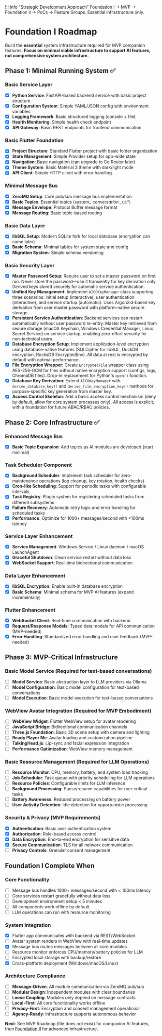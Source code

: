 !!! info "Strategic Development Approach"
    Foundation I → MVP → Foundation II → PoCs → Feature Groups. Essential infrastructure only.

# Foundation I Roadmap

Build the **essential** system infrastructure required for MVP companion features. **Focus on minimal viable infrastructure to support AI features, not comprehensive system architecture.**

## Phase 1: Minimal Running System ✅

### Basic Service Layer
- [x] **Python Service**: FastAPI-based backend service with basic project structure
- [x] **Configuration System**: Simple YAML/JSON config with environment variables
- [x] **Logging Framework**: Basic structured logging (console + file)
- [x] **Health Monitoring**: Simple health check endpoint
- [x] **API Gateway**: Basic REST endpoints for frontend communication

### Basic Flutter Foundation
- [x] **Project Structure**: Standard Flutter project with basic folder organization
- [x] **State Management**: Simple Provider setup for app-wide state
- [x] **Navigation**: Basic navigation (can upgrade to Go Router later)
- [x] **Theme System**: Basic Material 3 theme with dark/light mode
- [x] **API Client**: Simple HTTP client with error handling

### Minimal Message Bus
- [x] **ZeroMQ Setup**: Core pub/sub message bus implementation
- [x] **Basic Topics**: Essential topics (system.*, conversation.*, ui.*)
- [x] **Message Envelope**: Protocol Buffer message format
- [x] **Message Routing**: Basic topic-based routing

### Basic Data Layer
- [x] **libSQL Setup**: Modern SQLite fork for local database (encryption can come later)
- [x] **Basic Schema**: Minimal tables for system state and config
- [x] **Migration System**: Simple schema versioning

### Basic Security Layer
- [x] **Master Password Setup**: Require user to set a master password on first run. Never store the password—use it transiently for key derivation only. Derived keys stored securely for automatic service authentication.
- [x] **Unified Key Management**: Implement `AICOKeyManager` class supporting three scenarios: initial setup (interactive), user authentication (interactive), and service startup (automatic). Uses Argon2id-based key derivation from user master password with platform-native secure storage.
- [x] **Persistent Service Authentication**: Backend services can restart automatically without user password re-entry. Master key retrieved from secure storage (macOS Keychain, Windows Credential Manager, Linux Secret Service) on service startup, enabling zero-effort security for non-technical users.
- [x] **Database Encryption Setup**: Implement application-level encryption using database-native features (SQLCipher for libSQL, DuckDB encryption, RocksDB EncryptedEnv). All data at rest is encrypted by default with optimal performance.
- [x] **File Encryption Wrapper**: Create `EncryptedFile` wrapper class using AES-256-GCM for files without native encryption support (configs, logs, ChromaDB files). Drop-in replacement for Python's `open()` function.
- [x] **Database Key Derivation**: Extend `AICOKeyManager` with `derive_database_key()` and `derive_file_encryption_key()` methods for purpose-specific key generation from master key.
- [x] **Access Control Skeleton**: Add a basic access control mechanism (deny by default, allow for core system processes only). All access is explicit, with a foundation for future ABAC/RBAC policies.

## Phase 2: Core Infrastructure ✅

### Enhanced Message Bus
- [x] **Basic Topic Expansion**: Add topics as AI modules are developed (start minimal)

### Task Scheduler Component
- [x] **Background Scheduler**: Implement task scheduler for zero-maintenance operations (log cleanup, key rotation, health checks)
- [x] **Cron-like Scheduling**: Support for periodic tasks with configurable intervals
- [x] **Task Registry**: Plugin system for registering scheduled tasks from different subsystems
- [x] **Failure Recovery**: Automatic retry logic and error handling for scheduled tasks
- [x] **Performance**: Optimize for 1000+ messages/second with <100ms latency

### Service Layer Enhancement
- [x] **Service Management**: Windows Service / Linux daemon / macOS LaunchAgent
- [x] **Graceful Shutdown**: Clean service restart without data loss
- [x] **WebSocket Support**: Real-time bidirectional communication

### Data Layer Enhancement
- [x] **libSQL Encryption**: Enable built-in database encryption
- [x] **Basic Schema**: Minimal schema for MVP AI features (expand incrementally)

### Flutter Enhancement
- [x] **WebSocket Client**: Real-time communication with backend
- [x] **Request/Response Models**: Typed data models for API communication (MVP-needed)
- [x] **Error Handling**: Standardized error handling and user feedback (MVP-needed)

## Phase 3: MVP-Critical Infrastructure

### Basic Model Service (Required for text-based conversations)
- [ ] **Model Service**: Basic abstraction layer to LLM providers via Ollama
- [ ] **Model Configuration**: Basic model configuration for text-based conversations
- [ ] **Model Execution**: Basic model execution for text-based conversations

### WebView Avatar Integration (Required for MVP Embodiment)
- [ ] **WebView Widget**: Flutter WebView setup for avatar rendering
- [ ] **JavaScript Bridge**: Bidirectional communication channels
- [ ] **Three.js Foundation**: Basic 3D scene setup with camera and lighting
- [ ] **Ready Player Me**: Avatar loading and customization pipeline
- [ ] **TalkingHead.js**: Lip-sync and facial expression integration
- [ ] **Performance Optimization**: WebView memory management

### Basic Resource Management (Required for LLM Operations)
- [ ] **Resource Monitor**: CPU, memory, battery, and system load tracking
- [ ] **Job Scheduler**: Task queue with priority scheduling for LLM operations
- [ ] **Resource Policies**: Configurable limits for LLM inference
- [ ] **Background Processing**: Pause/resume capabilities for non-critical tasks
- [ ] **Battery Awareness**: Reduced processing on battery power
- [ ] **User Activity Detection**: Idle detection for opportunistic processing

### Security & Privacy (MVP Requirements)
- [x] **Authentication**: Basic user authentication system
- [x] **Authorization**: Role-based access control
- [x] **Data Encryption**: End-to-end encryption for sensitive data
- [x] **Secure Communication**: TLS for all network communication
- [ ] **Privacy Controls**: Granular consent management

## Foundation I Complete When

### Core Functionality
- [ ] Message bus handles 1000+ messages/second with < 100ms latency
- [ ] Core services restart gracefully without data loss
- [ ] Development environment setup < 5 minutes
- [ ] All components work offline by default
- [ ] LLM operations can run with resource monitoring

### System Integration
- [x] Flutter app communicates with backend via REST/WebSocket
- [ ] Avatar system renders in WebView with real-time updates
- [x] Message bus routes messages between all core modules
- [ ] Resource monitor enforces CPU/memory/battery policies for LLM
- [ ] Encrypted local storage with backup/restore
- [x] Cross-platform deployment (Windows/macOS/Linux)

### Architecture Compliance
- [ ] **Message-Driven**: All module communication via ZeroMQ pub/sub
- [ ] **Modular Design**: Independent modules with clear boundaries
- [ ] **Loose Coupling**: Modules only depend on message contracts
- [ ] **Local-First**: All core functionality works offline
- [ ] **Privacy-First**: Encryption and consent management operational
- [ ] **Agency-Ready**: Infrastructure supports autonomous behavior

**Next**: See MVP Roadmap (file does not exist) for companion AI features, then [Foundation II](foundation_II.md) for advanced infrastructure.
